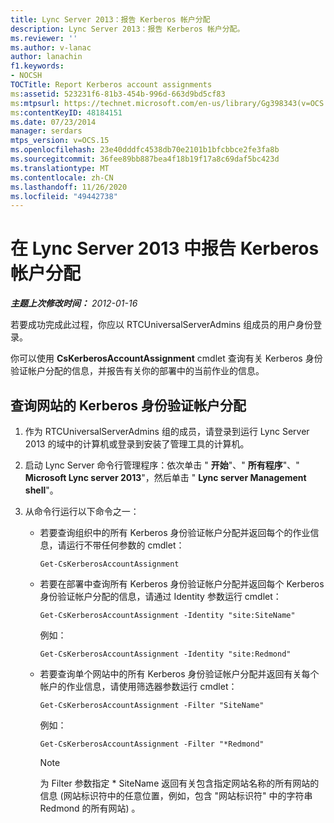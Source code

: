 ```yaml
---
title: Lync Server 2013：报告 Kerberos 帐户分配
description: Lync Server 2013：报告 Kerberos 帐户分配。
ms.reviewer: ''
ms.author: v-lanac
author: lanachin
f1.keywords:
- NOCSH
TOCTitle: Report Kerberos account assignments
ms:assetid: 523231f6-81b3-454b-996d-663d9bd5cf83
ms:mtpsurl: https://technet.microsoft.com/en-us/library/Gg398343(v=OCS.15)
ms:contentKeyID: 48184151
ms.date: 07/23/2014
manager: serdars
mtps_version: v=OCS.15
ms.openlocfilehash: 23e40dddfc4538db70e2101b1bfcbbce2fe3fa8b
ms.sourcegitcommit: 36fee89bb887bea4f18b19f17a8c69daf5bc423d
ms.translationtype: MT
ms.contentlocale: zh-CN
ms.lasthandoff: 11/26/2020
ms.locfileid: "49442738"
---
```

# <a name="report-kerberos-account-assignments-in-lync-server-2013"></a>在 Lync Server 2013 中报告 Kerberos 帐户分配

<div data-xmlns="http://www.w3.org/1999/xhtml">

<div class="topic" data-xmlns="http://www.w3.org/1999/xhtml" data-msxsl="urn:schemas-microsoft-com:xslt" data-cs="https://msdn.microsoft.com/">

<div data-asp="https://msdn2.microsoft.com/asp">



</div>

<div id="mainSection">

<div id="mainBody">

<span> </span>

_**主题上次修改时间：** 2012-01-16_

若要成功完成此过程，你应以 RTCUniversalServerAdmins 组成员的用户身份登录。

你可以使用 **CsKerberosAccountAssignment** cmdlet 查询有关 Kerberos 身份验证帐户分配的信息，并报告有关你的部署中的当前作业的信息。

<div>

## <a name="to-query-kerberos-authentication-account-assignments-for-a-site"></a>查询网站的 Kerberos 身份验证帐户分配

1.  作为 RTCUniversalServerAdmins 组的成员，请登录到运行 Lync Server 2013 的域中的计算机或登录到安装了管理工具的计算机。

2.  启动 Lync Server 命令行管理程序：依次单击 " **开始**"、" **所有程序**"、" **Microsoft Lync server 2013**"，然后单击 " **Lync server Management shell**"。

3.  从命令行运行以下命令之一：
    
      - 若要查询组织中的所有 Kerberos 身份验证帐户分配并返回每个的作业信息，请运行不带任何参数的 cmdlet：
        
            Get-CsKerberosAccountAssignment
    
      - 若要在部署中查询所有 Kerberos 身份验证帐户分配并返回每个 Kerberos 身份验证帐户分配的信息，请通过 Identity 参数运行 cmdlet：
        
            Get-CsKerberosAccountAssignment -Identity "site:SiteName"
        
        例如：
        
            Get-CsKerberosAccountAssignment -Identity "site:Redmond"
    
      - 若要查询单个网站中的所有 Kerberos 身份验证帐户分配并返回有关每个帐户的作业信息，请使用筛选器参数运行 cmdlet：
        
            Get-CsKerberosAccountAssignment -Filter "SiteName"
        
        例如：
        
            Get-CsKerberosAccountAssignment -Filter "*Redmond"
        
        <div>
        

        > [!NOTE]  
        > 为 Filter 参数指定 * SiteName 返回有关包含指定网站名称的所有网站的信息 (网站标识符中的任意位置，例如，包含 "网站标识符" 中的字符串 Redmond 的所有网站) 。

        
        </div>

</div>

</div>

<span> </span>

</div>

</div>

</div>

